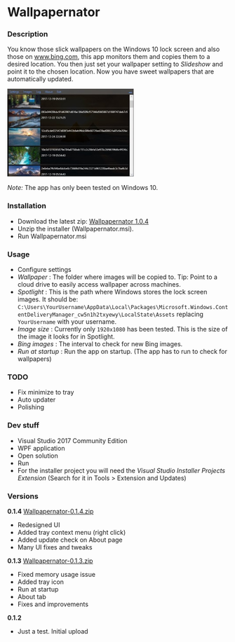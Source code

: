 # Wallpapernator

### Description
You know those slick wallpapers on the Windows 10 lock screen and also those on www.bing.com, 
this app monitors them and copies them to a desired location. You then just set your
wallpaper setting to _Slideshow_ and point it to the chosen location. Now you have sweet
wallpapers that are automatically updated.

![alt text](https://raw.githubusercontent.com/unagi-dev/wallpapernator/master/screenshot.jpg "Wallpapernator")

_Note:_ The app has only been tested on Windows 10.

### Installation
- Download the latest zip: [Wallpapernator 1.0.4](https://github.com/unagi-dev/wallpapernator/raw/master/installers/Wallpapernator-0.1.4.zip)
- Unzip the installer (Wallpapernator.msi).
- Run Wallpapernator.msi

### Usage
- Configure settings
- _Wallpaper_ : The folder where images will be copied to. Tip: Point to a cloud drive to easily access wallpaper across machines.
- _Spotlight_ : This is the path where Windows stores the lock screen images. It should be: `C:\Users\YourUsername\AppData\Local\Packages\Microsoft.Windows.ContentDeliveryManager_cw5n1h2txyewy\LocalState\Assets` replacing `YourUsername` with your username.
- _Image_ _size_ : Currently only `1920x1080` has been tested. This is the size of the image it looks for in Spotlight.
- _Bing_ _images_ : The interval to check for new Bing images.
- _Run_ _at_ _startup_ : Run the app on startup. (The app has to run to check for wallpapers)

### TODO
- Fix minimize to tray
- Auto updater
- Polishing

### Dev stuff
- Visual Studio 2017 Community Edition
- WPF application
- Open solution
- Run
- For the installer project you will need the _Visual Studio Installer Projects Extension_ (Search for it in Tools > Extension and Updates)

### Versions


**0.1.4** [Wallpapernator-0.1.4.zip](https://github.com/unagi-dev/wallpapernator/raw/master/installers/Wallpapernator-0.1.4.zip)  
- Redesigned UI
- Added tray context menu (right click)
- Added update check on About page
- Many UI fixes and tweaks


**0.1.3** [Wallpapernator-0.1.3.zip](https://github.com/unagi-dev/wallpapernator/raw/master/installers/Wallpapernator-0.1.3.zip)  
- Fixed memory usage issue
- Added tray icon
- Run at startup
- About tab
- Fixes and improvements


**0.1.2**  
- Just a test. Initial upload